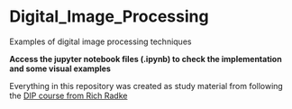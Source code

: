 # Digital_Image_Processing
Examples of digital image processing techniques

__Access the jupyter notebook files (.ipynb) to check the implementation and some visual examples__

Everything in this repository was created as study material from following the [DIP course from Rich Radke](https://www.youtube.com/watch?v=q9AqlQ274ss&list=PLuh62Q4Sv7BUf60vkjePfcOQc8sHxmnDX&index=6)